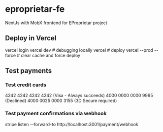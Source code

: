 # eproprietar-fe
NextJs with MobX frontend for EProprietar project

## Deploy in Vercel
vercel login
vercel dev # debugging locally
vercel # deploy
vercel --prod --force # clear cache and force deploy

## Test payments

### Test credit cards
4242 4242 4242 4242  (Visa - Always succeeds)
4000 0000 0000 9995  (Declined)
4000 0025 0000 3155  (3D Secure required)

### Test payment confirmations via webhook
stripe listen --forward-to http://localhost:3001/payment/webhook
